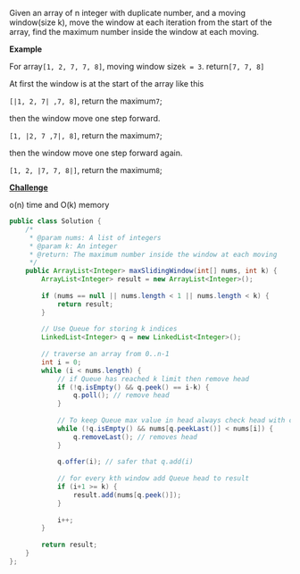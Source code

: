 Given an array of n integer with duplicate number, and a moving window\(size k\), move the window at each iteration from the start of the array, find the maximum number inside the window at each moving.



**Example**

For array`[1, 2, 7, 7, 8]`, moving window size`k = 3`. return`[7, 7, 8]`

At first the window is at the start of the array like this

`[|1, 2, 7| ,7, 8]`, return the maximum`7`;

then the window move one step forward.

`[1, |2, 7 ,7|, 8]`, return the maximum`7`;

then the window move one step forward again.

`[1, 2, |7, 7, 8|]`, return the maximum`8`;

[**Challenge**](http://lintcode.com/en/problem/sliding-window-maximum/#challenge)

o\(n\) time and O\(k\) memory

```java
public class Solution {
    /*
     * @param nums: A list of integers
     * @param k: An integer
     * @return: The maximum number inside the window at each moving
     */
    public ArrayList<Integer> maxSlidingWindow(int[] nums, int k) {
        ArrayList<Integer> result = new ArrayList<Integer>();
        
        if (nums == null || nums.length < 1 || nums.length < k) {
            return result;
        }
        
        // Use Queue for storing k indices 
        LinkedList<Integer> q = new LinkedList<Integer>();
        
        // traverse an array from 0..n-1
        int i = 0;
        while (i < nums.length) {
            // if Queue has reached k limit then remove head
            if (!q.isEmpty() && q.peek() == i-k) {
                q.poll(); // remove head
            }
            
            // To keep Queue max value in head always check head with current element and remove
            while (!q.isEmpty() && nums[q.peekLast()] < nums[i]) {
                q.removeLast(); // removes head
            }
            
            q.offer(i); // safer that q.add(i)
            
            // for every kth window add Queue head to result
            if (i+1 >= k) {
                result.add(nums[q.peek()]);
            }
            
            i++;
        }
        
        return result;
    }
};
```




